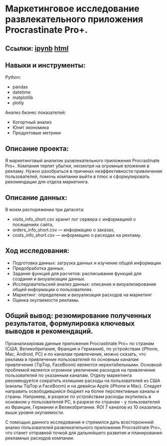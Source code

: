 # Маркетинговое исследование развлекательного приложения Procrastinate Pro+.

## Ссылки: [ipynb](https://github.com/ilduskhisamov/Portfolio/blob/783972098c62d274a5677a38d93a0629302ffcca/marketing_analysis/marketing_analysis_mobile_app.ipynb) [html](https://github.com/ilduskhisamov/Portfolio/blob/783972098c62d274a5677a38d93a0629302ffcca/marketing_analysis/marketing_analysis_mobile_app.html)

## Навыки и инструменты:
Python:
- pandas
- datetime
- matplotlib
- plotly

Анализ бизнес показателей:
- Когортный анализ
- Юнит экономика
- Продуктовые метрики

## Описание проекта:
Я маркетинговый аналитик развлекательного приложения Procrastinate Pro+. Компания терпит убытки, несмотря на огромные вложения в рекламу.
Нужно разобраться в причинах неэффективности привлечения пользователей, помочь компании выйти в плюс и сформулировать рекомендации для отдела маркетинга.

## Описание данных: 
В моем распоряжении три датасета:
- visits_info_short.csv хранит лог сервера с информацией о посещениях сайта,
- orders_info_short.csv — информацию о заказах,
- costs_info_short.csv — информацию о расходах на рекламу.

## Ход исследования:
- Подготовка данных: загрузка данных и изучение общей информации
- Предобработка данных.
- Задание функций для расчетов: расписывание функций для создания и визуализации данных.
- Исследовательский анализ данных: описание и визуализирование общей информации о пользователях.
- Маркетинг: определение и визуализация расходов на маркетинг
- Оценка окупаемости рекламы.

## Общий вывод: резюмирование полученных результатов, формулировка ключевых выводов и рекомендаций.
Проанализировав данные приложения Procrastinate Pro+ по странам (США, Великобритания, Франция и Германия), по устройствам (iPhone, Mac, Android, PC) и по каналам привлечения, можно сказать, что реклама в привлечение пользователей по основным каналам привлечения (TipTop, FaceBoom) являются нерентабельными. Основной проблемой является огромное увеличение расходов на привлечение пользователей по указанным каналам.
Отделу маркетинга рекомендуется сократить излишние расходы на пользователей из США (каналы TipTop и FaceBoom) и на девайсы Apple (iPhone и Mac). Следует направить освободившийся бюджет на более перспективные каналы и страны.
Например, в разрезе по устройствам расходы окупились в основном у пользователей PC, в разрезе по странам - у пользователей из Франции, Германии и Великобритании. ROI 7 каналов из 10 оказались выше уровня окупаемости.

С помощью данного исследования я стремился дать всестороннний анализ пользователей развлекательного приложения Procrastinate Pro+, что станет отправной точкой для дальнейшего развития и планирования рекламных расходов компании.
